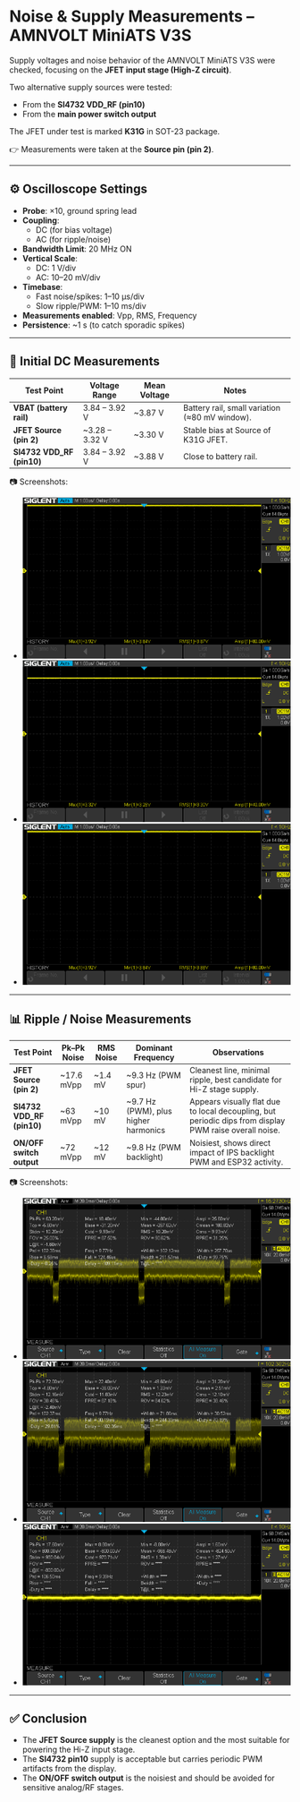 # Noise & Supply Measurements – AMNVOLT MiniATS V3S

Supply voltages and noise behavior of the AMNVOLT MiniATS V3S were checked, focusing on the **JFET input stage (High-Z circuit)**.

Two alternative supply sources were tested:  
- From the **SI4732 VDD_RF (pin10)**  
- From the **main power switch output**  

The JFET under test is marked **K31G** in SOT-23 package.  

👉 Measurements were taken at the **Source pin (pin 2)**.

---

## ⚙️ Oscilloscope Settings

- **Probe**: ×10, ground spring lead
- **Coupling**:  
  - DC (for bias voltage)
  - AC (for ripple/noise)
- **Bandwidth Limit**: 20 MHz ON
- **Vertical Scale**:
  - DC: 1 V/div
  - AC: 10–20 mV/div
- **Timebase**:
  - Fast noise/spikes: 1–10 µs/div
  - Slow ripple/PWM: 1–10 ms/div
- **Measurements enabled**: Vpp, RMS, Frequency
- **Persistence**: ~1 s (to catch sporadic spikes)

---

## 🔋 Initial DC Measurements

| Test Point             | Voltage Range | Mean Voltage | Notes |
|-------------------------|---------------|--------------|-------|
| **VBAT (battery rail)** | 3.84 – 3.92 V | ~3.87 V | Battery rail, small variation (≈80 mV window). |
| **JFET Source (pin 2)** | ~3.28 – 3.32 V | ~3.30 V | Stable bias at Source of K31G JFET. |
| **SI4732 VDD_RF (pin10)** | 3.84 – 3.92 V | ~3.88 V | Close to battery rail. |

📷 Screenshots:  
- ![VBAT rail](./images/SDS00001.png)  
- ![JFET Source bias](./images/SDS00002.png)  
- ![SI pin10 bias](./images/SDS00003.png)  

---

## 📊 Ripple / Noise Measurements

| Test Point             | Pk–Pk Noise | RMS Noise | Dominant Frequency | Observations |
|-------------------------|-------------|-----------|--------------------|--------------|
| **JFET Source (pin 2)** | ~17.6 mVpp  | ~1.4 mV   | ~9.3 Hz (PWM spur) | Cleanest line, minimal ripple, best candidate for Hi-Z stage supply. |
| **SI4732 VDD_RF (pin10)** | ~63 mVpp   | ~10 mV    | ~9.7 Hz (PWM), plus higher harmonics | Appears visually flat due to local decoupling, but periodic dips from display PWM raise overall noise. |
| **ON/OFF switch output** | ~72 mVpp   | ~12 mV    | ~9.8 Hz (PWM backlight) | Noisiest, shows direct impact of IPS backlight PWM and ESP32 activity. |

📷 Screenshots:  
- ![ON/OFF ripple](./images/SDS00010.png)  
- ![JFET Source ripple](./images/SDS00011.png)  
- ![SI pin10 ripple](./images/SDS00012.png)  

---

## ✅ Conclusion

- The **JFET Source supply** is the cleanest option and the most suitable for powering the Hi-Z input stage.  
- The **SI4732 pin10** supply is acceptable but carries periodic PWM artifacts from the display.  
- The **ON/OFF switch output** is the noisiest and should be avoided for sensitive analog/RF stages.


